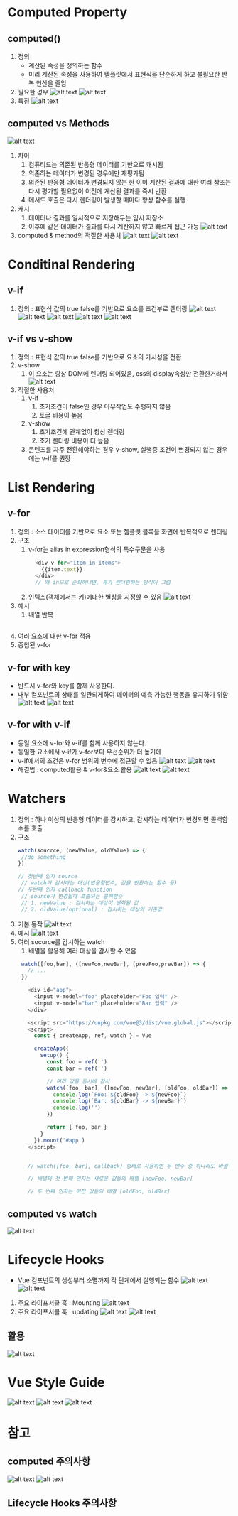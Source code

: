 # Computed Property
## computed()
1. 정의
   - 계산된 속성을 정의하는 함수
   - 미리 계산된 속성을 사용하여 템플릿에서 표현식을 단순하게 하고 불필요한 반복 연산을 줄임
2. 필요한 경우
  ![alt text](image.png)
  ![alt text](image-1.png)
3. 특징
  ![alt text](image-2.png)
## computed vs Methods
![alt text](image-3.png)
1. 차이
   1. 컴퓨티드는 의존된 반응형 데이터를 기반으로 캐시됨
   2. 의존하는 데이터가 변경된 경우에만 재평가됨
   3. 의존된 반응형 데이터가 변경되지 않는 한 이미 계산된 결과에 대한 여러 참조는 다시 평가할 필요없이 이전에 계산된 결과를 즉시 반환
   4. 메서드 호출은 다시 렌더링이 발생할 때마다 항상 함수를 실행
2. 캐시
   1. 데이터나 결과를 일시적으로 저장해두는 임시 저장소
   2. 이후에 같은 데이터가 결과를 다시 계산하지 않고 빠르게 접근 가능
    ![alt text](image-4.png)
3. computed & method의 적절한 사용처
   ![alt text](image-5.png)
   ![alt text](image-6.png)

# Conditinal Rendering
## v-if
1. 정의 : 표현식 값의 true false를 기반으로 요소를 조건부로 렌더링 
![alt text](image-7.png)
![alt text](image-8.png)
![alt text](image-9.png)
![alt text](image-10.png)
![alt text](image-11.png)
## v-if vs v-show
1. 정의 : 표현식 값의 true false를 기반으로 요소의 가시성을 전환
2. v-show
   1. 이 요소는 항상 DOM에 렌더링 되어있음, css의 display속성만 전환한거라서
    ![alt text](image-12.png)
3. 적절한 사용처
   1. v-if
      1. 초기조건이 false인 경우 아무작업도 수행하지 않음
      2. 토글 비용이 높음
   2. v-show
      1. 초기조건에 관계없이 항상 렌더링
      2. 초기 렌더링 비용이 더 높음
   3. 콘텐츠를 자주 전환해야하는 경우 v-show, 실행중 조건이 변경되지 않는 경우에는 v-if를 권장

# List Rendering
## v-for
1. 정의 : 소스 데이터를 기반으로 요소 또는 쳄플릿 블록을 화면에 반복적으로 렌더링
2. 구조
   1. v-for는 alias in expression형식의 특수구문을 사용
      ```js
        <div v-for="item in items">
          {{item.text}}
        </div>
        // 왜 in으로 순회하냐면, 뷰가 렌더링하는 방식이 그럼
      ``` 
   3. 인텍스(객체에서는 키)에대한 별칭을 지정할 수 있음
      ![alt text](image-13.png)
3. 예시
   1. 배열 반복
   ```js
   
   ``` 
4. 여러 요소에 대한 v-for 적용
5. 중첩된 v-for
## v-for with key
- 반드시 v-for와 key를 함께 사용한다.
- 내부 컴포넌트의 상태를 일관되게하여 데이터의 예측 가능한 행동을 유지하기 위함
![alt text](image-14.png)
![alt text](image-15.png)

## v-for with v-if
- 동일 요소에 v-for와 v-if를 함께 사용하지 않는다.
- 동일한 요소에서 v-if가 v-for보다 우선순위가 더 높기에
- v-if에서의 조건은 v-for 범위의 변수에 접근할 수 없음
![alt text](image-16.png)
![alt text](image-17.png)
- 해결법 : computed활용 & v-for&<tmeplate>요소 활용
![alt text](image-18.png)
![alt text](image-19.png)
# Watchers
1. 정의 : 하나 이상의 반응형 데이터를 감시하고, 감시하는 데이터가 변경되면 콜백함수를 호출
2. 구조
   ```js
   watch(soucrce, (newValue, oldValue) => {
    //do something
   })

   // 첫번째 인자 source
    // watch가 감시하는 대상(반응형변수, 값을 반환하는 함수 등)
   // 두번째 인자 callback function
    // source가 변경될때 호출되는 콜백함수
    // 1. newValue : 감시하는 대상이 변화된 값
    // 2. oldValue(optional) : 감시하는 대상의 기존값
   ``` 
3. 기본 동작
   ![alt text](image-20.png)
4. 예시
![alt text](image-21.png)
5. 여러 socurce를 감시하는 watch
   1. 배열을 활용해 여러 대상을 감시할 수 있음
   ```js
    watch([foo,bar], ([newFoo,newBar], [prevFoo,prevBar]) => {
      // ...
    })
   ``` 
   ```js
      <div id="app">
        <input v-model="foo" placeholder="Foo 입력" />
        <input v-model="bar" placeholder="Bar 입력" />
      </div>

      <script src="https://unpkg.com/vue@3/dist/vue.global.js"></script>
      <script>
        const { createApp, ref, watch } = Vue

        createApp({
          setup() {
            const foo = ref('')
            const bar = ref('')

            // 여러 값을 동시에 감시
            watch([foo, bar], ([newFoo, newBar], [oldFoo, oldBar]) => {
              console.log(`Foo: ${oldFoo} -> ${newFoo}`)
              console.log(`Bar: ${oldBar} -> ${newBar}`)
              console.log('')
            })

            return { foo, bar }
          }
        }).mount('#app')
      </script>


      // watch([foo, bar], callback) 형태로 사용하면 두 변수 중 하나라도 바뀔 때 callback이 호출됨

      // 배열의 첫 번째 인자는 새로운 값들의 배열 [newFoo, newBar]

      // 두 번째 인자는 이전 값들의 배열 [oldFoo, oldBar]

   ```
## computed vs watch
![alt text](image-22.png)

# Lifecycle Hooks
- Vue 컴포넌트의 생성부터 소멸까지 각 단계에서 실행되는 함수
![alt text](image-23.png)
![alt text](image-24.png)
1. 주요 라이프서클 훅 : Mounting
   ![alt text](image-25.png)
2. 주요 라이프서클 훅 : updating
![alt text](image-26.png)
![alt text](image-27.png)
## 활용
![alt text](image-28.png)

# Vue Style Guide
![alt text](image-29.png)
![alt text](image-30.png)
![alt text](image-31.png)

# 참고
## computed 주의사항
![alt text](image-32.png)
![alt text](image-33.png)
## Lifecycle Hooks 주의사항
